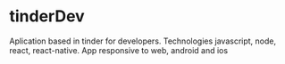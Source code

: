 # tinderDev
Aplication based in tinder for developers. Technologies javascript, node, react, react-native. App responsive to web, android and ios
